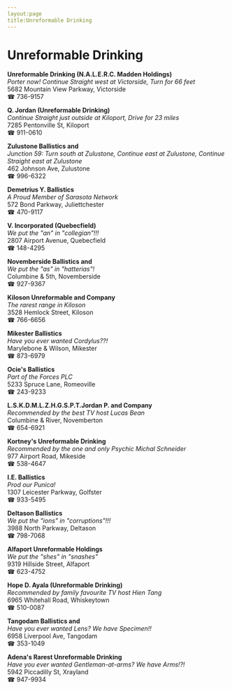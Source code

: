 ```yaml
---
layout:page
title:Unreformable Drinking
---
```

# Unreformable Drinking

**Unreformable Drinking (N.A.L.E.R.C. Madden Holdings)**  
_Porter now! 
Continue Straight west at Victorside, Turn for 66 feet_  
5682 Mountain View Parkway, Victorside  
☎ 736-9157



**Q. Jordan (Unreformable Drinking)**  
_Continue Straight just outside at Kiloport, Drive for 23 miles_  
7285 Pentonville St, Kiloport  
☎ 911-0610



**Zulustone Ballistics and**  
_Junction 59: Turn south at Zulustone, Continue east at Zulustone, Continue Straight east at Zulustone_  
462 Johnson Ave, Zulustone  
☎ 996-6322



**Demetrius Y. Ballistics**  
_A Proud Member of Sarasota Network_  
572 Bond Parkway, Juliettchester  
☎ 470-9117



**V. Incorporated (Quebecfield)**  
_We put the "an" in "collegian"!!!_  
2807 Airport Avenue, Quebecfield  
☎ 148-4295



**Novemberside Ballistics and**  
_We put the "as" in "hatterias"!_  
Columbine & 5th, Novemberside  
☎ 927-9367



**Kiloson Unreformable and Company**  
_The rarest range in Kiloson_  
3528 Hemlock Street, Kiloson  
☎ 766-6656



**Mikester Ballistics**  
_Have you ever wanted Cordylus??!_  
Marylebone & Wilson, Mikester  
☎ 873-6979



**Ocie's Ballistics**  
_Part of the Forces PLC_  
5233 Spruce Lane, Romeoville  
☎ 243-9233



**L.S.K.D.M.L.Z.H.G.S.P.T.Jordan P. and Company**  
_Recommended by the best TV host Lucas Bean_  
Columbine & River, Novemberton  
☎ 654-6921



**Kortney's Unreformable Drinking**  
_Recommended by the one and only Psychic Michal Schneider_  
977 Airport Road, Mikeside  
☎ 538-4647



**I.E. Ballistics**  
_Prod our Punica!_  
1307 Leicester Parkway, Golfster  
☎ 933-5495



**Deltason Ballistics**  
_We put the "ions" in "corruptions"!!!_  
3988 North Parkway, Deltason  
☎ 798-7068



**Alfaport Unreformable Holdings**  
_We put the "shes" in "snashes"_  
9319 Hillside Street, Alfaport  
☎ 623-4752



**Hope D. Ayala (Unreformable Drinking)**  
_Recommended by family favourite TV host Hien Tang_  
6965 Whitehall Road, Whiskeytown  
☎ 510-0087



**Tangodam Ballistics and**  
_Have you ever wanted Lens? We have Specimen!!_  
6958 Liverpool Ave, Tangodam  
☎ 353-1049



**Adena's Rarest Unreformable Drinking**  
_Have you ever wanted Gentleman-at-arms? We have Arms!?!_  
5942 Piccadilly St, Xrayland  
☎ 947-9934



